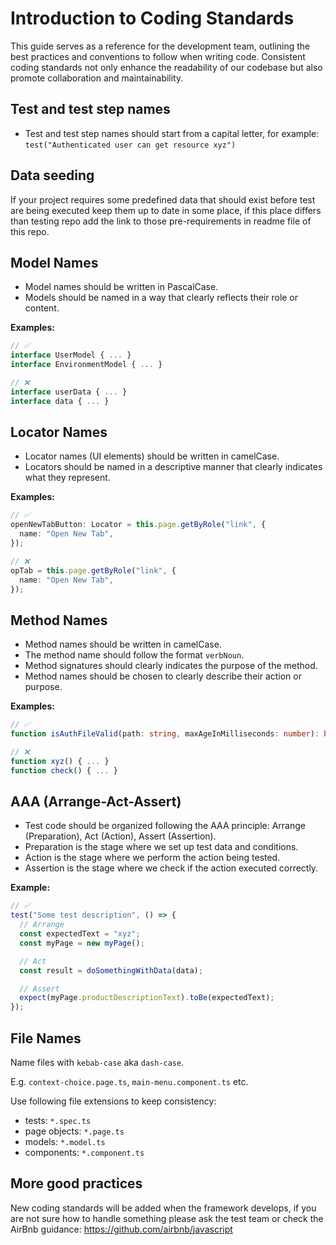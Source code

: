 # Introduction to Coding Standards

This guide serves as a reference for the development team, outlining the best practices and conventions to follow when writing code. Consistent coding standards not only enhance the readability of our codebase but also promote collaboration and maintainability.

## Test and test step names

- Test and test step names should start from a capital letter, for example:
  `test("Authenticated user can get resource xyz")`

## Data seeding

If your project requires some predefined data that should exist before test are being executed keep them up to date in some place, if this place differs than testing repo add the link to those pre-requirements in readme file of this repo.

## Model Names

- Model names should be written in PascalCase.
- Models should be named in a way that clearly reflects their role or content.

**Examples:**

```typescript
// ✅
interface UserModel { ... }
interface EnvironmentModel { ... }

// ❌
interface userData { ... }
interface data { ... }
```

## Locator Names

- Locator names (UI elements) should be written in camelCase.
- Locators should be named in a descriptive manner that clearly indicates what they represent.

**Examples:**

```typescript
// ✅
openNewTabButton: Locator = this.page.getByRole("link", {
  name: "Open New Tab",
});

// ❌
opTab = this.page.getByRole("link", {
  name: "Open New Tab",
});
```

## Method Names

- Method names should be written in camelCase.
- The method name should follow the format `verbNoun`.
- Method signatures should clearly indicates the purpose of the method.
- Method names should be chosen to clearly describe their action or purpose.

**Examples:**

```typescript
// ✅
function isAuthFileValid(path: string, maxAgeInMilliseconds: number): boolean { ... }

// ❌
function xyz() { ... }
function check() { ... }
```

## AAA (Arrange-Act-Assert)

- Test code should be organized following the AAA principle: Arrange (Preparation), Act (Action), Assert (Assertion).
- Preparation is the stage where we set up test data and conditions.
- Action is the stage where we perform the action being tested.
- Assertion is the stage where we check if the action executed correctly.

**Example:**

```typescript
// ✅
test("Some test description", () => {
  // Arrange
  const expectedText = "xyz";
  const myPage = new myPage();

  // Act
  const result = doSomethingWithData(data);

  // Assert
  expect(myPage.productDescriptionText).toBe(expectedText);
});
```

## File Names

Name files with `kebab-case` aka `dash-case`.

E.g. `context-choice.page.ts`, `main-menu.component.ts` etc.

Use following file extensions to keep consistency:

- tests: `*.spec.ts`
- page objects: `*.page.ts`
- models: `*.model.ts`
- components: `*.component.ts`

## More good practices

New coding standards will be added when the framework develops, if you are not sure how to handle something please ask the test team or check the AirBnb guidance: https://github.com/airbnb/javascript
